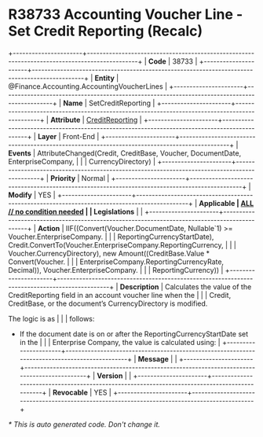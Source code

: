 ﻿---
erp.type: front-end-business-rule
erp.entity: Finance.Accounting.AccountingVoucherLines
---

# R38733 Accounting Voucher Line - Set Credit Reporting (Recalc)
+----------------------+----------------------------------------------------------------------------------------------+
| **Code**             | 38733                                                                                        |
+----------------------+----------------------------------------------------------------------------------------------+
| **Entity**           | @Finance.Accounting.AccountingVoucherLines                                                   |
+----------------------+----------------------------------------------------------------------------------------------+
| **Name**             | SetCreditReporting                                                                           |
+----------------------+----------------------------------------------------------------------------------------------+
| **Attribute**        | [CreditReporting](../entities/Finance.Accounting.AccountingVoucherLines.md#creditreporting)  |
+----------------------+----------------------------------------------------------------------------------------------+
| **Layer**            | Front-End                                                                                    |
+----------------------+----------------------------------------------------------------------------------------------+
| **Events**           | AttributeChanged(Credit, CreditBase, Voucher, DocumentDate, EnterpriseCompany,               |
|                      | CurrencyDirectory)                                                                           |
+----------------------+----------------------------------------------------------------------------------------------+
| **Priority**         | Normal                                                                                       |
+----------------------+----------------------------------------------------------------------------------------------+
| **Modify**           | YES                                                                                          |
+----------------------+----------------------------------------------------------------------------------------------+
| **Applicable         | [ALL // no condition needed](xref:applicable-legislations)                                   |
| Legislations**       |                                                                                              |
+----------------------+----------------------------------------------------------------------------------------------+
| **Action**           | IIF((Convert(Voucher.DocumentDate, Nullable`1) >= Voucher.EnterpriseCompany.                 |
|                      | ReportingCurrencyStartDate), Credit.ConvertTo(Voucher.EnterpriseCompany.ReportingCurrency,   |
|                      | Voucher.CurrencyDirectory), new Amount((CreditBase.Value * Convert(Voucher.                  |
|                      | EnterpriseCompany.ReportingCurrencyRate, Decimal)), Voucher.EnterpriseCompany.               |
|                      | ReportingCurrency))                                                                          |
+----------------------+----------------------------------------------------------------------------------------------+
| **Description**      | Calculates the value of the CreditReporting field in an account voucher line when the        |
|                      | Credit, CreditBase, or the document’s CurrencyDirectory is modified.

The logic is as        |
|                      | follows:

- If the document date is on or after the ReportingCurrencyStartDate set in the    |
|                      | Enterprise Company, the value is calculated using:
                                          |
+----------------------+----------------------------------------------------------------------------------------------+
| **Message**          |                                                                                              |
+----------------------+----------------------------------------------------------------------------------------------+
| **Version**          |                                                                                              |
+----------------------+----------------------------------------------------------------------------------------------+
| **Revocable**        | YES                                                                                          |
+----------------------+----------------------------------------------------------------------------------------------+

*\* This is auto generated code. Don't change it.*
